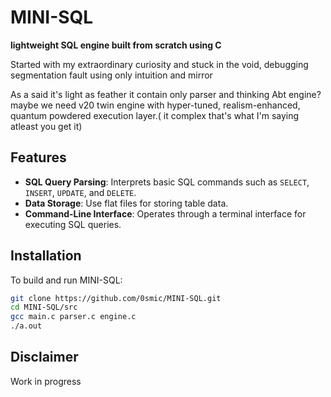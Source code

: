 # MINI-SQL

**lightweight SQL engine built from scratch using C**

Started with my extraordinary curiosity and stuck in the void, debugging segmentation fault using only intuition and mirror

As a said it's light as feather it contain only parser and thinking Abt engine? maybe we need v20 twin engine with hyper-tuned, realism-enhanced, quantum powdered execution layer.( it complex that's what I'm saying atleast you get it)

## Features

- **SQL Query Parsing**: Interprets basic SQL commands such as `SELECT`, `INSERT`, `UPDATE`, and `DELETE`.
- **Data Storage**: Use flat files for storing table data.
- **Command-Line Interface**: Operates through a terminal interface for executing SQL queries.

## Installation

To build and run MINI-SQL:

   ```bash
   git clone https://github.com/0smic/MINI-SQL.git
   cd MINI-SQL/src
   gcc main.c parser.c engine.c
   ./a.out
```

## Disclaimer 

Work in progress 